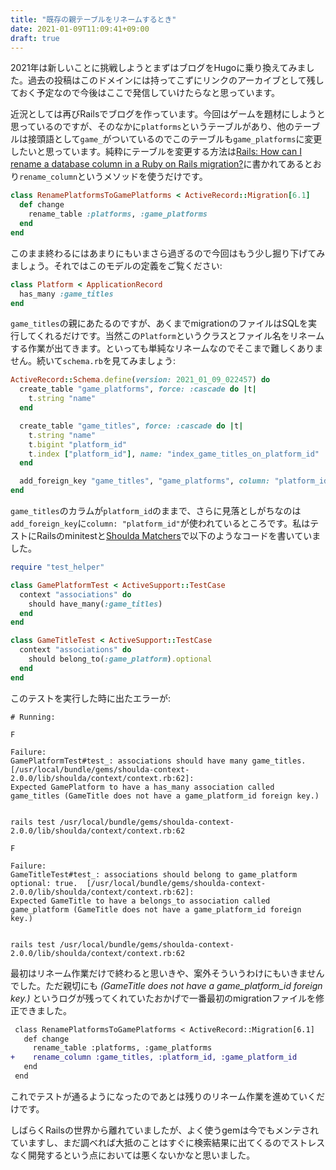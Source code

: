 ```yaml
---
title: "既存の親テーブルをリネームするとき"
date: 2021-01-09T11:09:41+09:00
draft: true
---
```


2021年は新しいことに挑戦しようとまずはブログをHugoに乗り換えてみました。過去の投稿はこのドメインには持ってこずにリンクのアーカイブとして残しておく予定なので今後はここで発信していけたらなと思っています。

近況としては再びRailsでブログを作っています。今回はゲームを題材にしようと思っているのですが、そのなかに`platforms`というテーブルがあり、他のテーブルは接頭語として`game_`がついているのでこのテーブルも`game_platforms`に変更したいと思っています。純粋にテーブルを変更する方法は[Rails: How can I rename a database column in a Ruby on Rails migration?][1992019]に書かれてあるとおり`rename_column`というメソッドを使うだけです。

```ruby
class RenamePlatformsToGamePlatforms < ActiveRecord::Migration[6.1]
  def change
    rename_table :platforms, :game_platforms
  end
end
```

このまま終わるにはあまりにもいまさら過ぎるので今回はもう少し掘り下げてみましょう。それではこのモデルの定義をご覧ください:

```ruby
class Platform < ApplicationRecord
  has_many :game_titles
end
```

`game_titles`の親にあたるのですが、あくまでmigrationのファイルはSQLを実行してくれるだけです。当然この`Platform`というクラスとファイル名をリネームする作業が出てきます。といっても単純なリネームなのでそこまで難しくありません。続いて`schema.rb`を見てみましょう:

```ruby
ActiveRecord::Schema.define(version: 2021_01_09_022457) do
  create_table "game_platforms", force: :cascade do |t|
    t.string "name"
  end

  create_table "game_titles", force: :cascade do |t|
    t.string "name"
    t.bigint "platform_id"
    t.index ["platform_id"], name: "index_game_titles_on_platform_id"
  end

  add_foreign_key "game_titles", "game_platforms", column: "platform_id"
end
```

`game_titles`のカラムが`platform_id`のままで、さらに見落としがちなのは`add_foreign_key`に`column: "platform_id"`が使われているところです。私はテストにRailsのminitestと[Shoulda Matchers][shoulda-matchers]で以下のようなコードを書いていました。

```ruby
require "test_helper"

class GamePlatformTest < ActiveSupport::TestCase
  context "associations" do
    should have_many(:game_titles)
  end
end

class GameTitleTest < ActiveSupport::TestCase
  context "associations" do
    should belong_to(:game_platform).optional
  end
end
```

このテストを実行した時に出たエラーが:

```
# Running:

F

Failure:
GamePlatformTest#test_: associations should have many game_titles.  [/usr/local/bundle/gems/shoulda-context-2.0.0/lib/shoulda/context/context.rb:62]:
Expected GamePlatform to have a has_many association called game_titles (GameTitle does not have a game_platform_id foreign key.)


rails test /usr/local/bundle/gems/shoulda-context-2.0.0/lib/shoulda/context/context.rb:62

F

Failure:
GameTitleTest#test_: associations should belong to game_platform optional: true.  [/usr/local/bundle/gems/shoulda-context-2.0.0/lib/shoulda/context/context.rb:62]:
Expected GameTitle to have a belongs_to association called game_platform (GameTitle does not have a game_platform_id foreign key.)


rails test /usr/local/bundle/gems/shoulda-context-2.0.0/lib/shoulda/context/context.rb:62
```

最初はリネーム作業だけで終わると思いきや、案外そういうわけにもいきませんでした。ただ親切にも *(GameTitle does not have a game_platform_id foreign key.)* というログが残ってくれていたおかげで一番最初のmigrationファイルを修正できました。

```diff
 class RenamePlatformsToGamePlatforms < ActiveRecord::Migration[6.1]
   def change
     rename_table :platforms, :game_platforms
+    rename_column :game_titles, :platform_id, :game_platform_id
   end
 end
```

これでテストが通るようになったのであとは残りのリネーム作業を進めていくだけです。

しばらくRailsの世界から離れていましたが、よく使うgemは今でもメンテされていますし、まだ調べれば大抵のことはすぐに検索結果に出てくるのでストレスなく開発するという点においては悪くないかなと思いました。

[1992019]: https://stackoverflow.com/q/1992019
[shoulda-matchers]: https://matchers.shoulda.io/